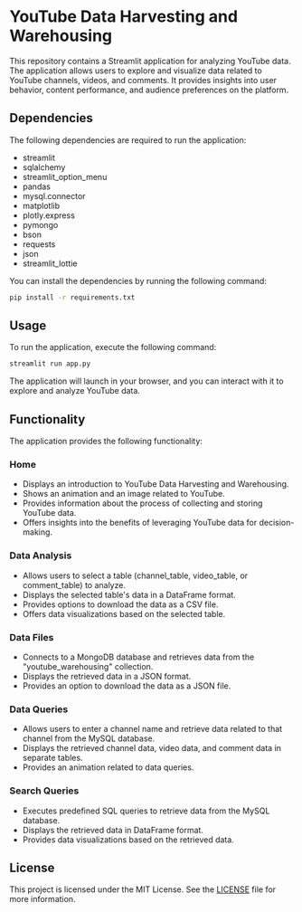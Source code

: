 # YouTube Data Harvesting and Warehousing

This repository contains a Streamlit application for analyzing YouTube data. The application allows users to explore and visualize data related to YouTube channels, videos, and comments. It provides insights into user behavior, content performance, and audience preferences on the platform.

## Dependencies

The following dependencies are required to run the application:

- streamlit
- sqlalchemy
- streamlit_option_menu
- pandas
- mysql.connector
- matplotlib
- plotly.express
- pymongo
- bson
- requests
- json
- streamlit_lottie

You can install the dependencies by running the following command:

```bash
pip install -r requirements.txt
```

## Usage

To run the application, execute the following command:

```bash
streamlit run app.py
```

The application will launch in your browser, and you can interact with it to explore and analyze YouTube data.

## Functionality

The application provides the following functionality:

### Home

- Displays an introduction to YouTube Data Harvesting and Warehousing.
- Shows an animation and an image related to YouTube.
- Provides information about the process of collecting and storing YouTube data.
- Offers insights into the benefits of leveraging YouTube data for decision-making.

### Data Analysis

- Allows users to select a table (channel_table, video_table, or comment_table) to analyze.
- Displays the selected table's data in a DataFrame format.
- Provides options to download the data as a CSV file.
- Offers data visualizations based on the selected table.

### Data Files

- Connects to a MongoDB database and retrieves data from the "youtube_warehousing" collection.
- Displays the retrieved data in a JSON format.
- Provides an option to download the data as a JSON file.

### Data Queries

- Allows users to enter a channel name and retrieve data related to that channel from the MySQL database.
- Displays the retrieved channel data, video data, and comment data in separate tables.
- Provides an animation related to data queries.

### Search Queries

- Executes predefined SQL queries to retrieve data from the MySQL database.
- Displays the retrieved data in DataFrame format.
- Provides data visualizations based on the retrieved data.

## License

This project is licensed under the MIT License. See the [LICENSE](LICENSE) file for more information.
